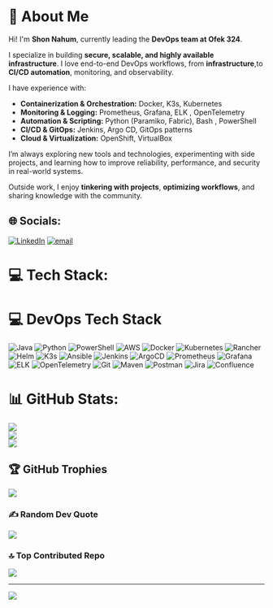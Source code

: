 # 💫 About Me

Hi! I'm **Shon Nahum**, currently leading the **DevOps team at Ofek 324**.  

I specialize in building **secure, scalable, and highly available infrastructure**. I love end-to-end DevOps workflows, from **infrastructure**,to **CI/CD automation**, monitoring, and observability.  

I have experience with:  
- **Containerization & Orchestration:** Docker, K3s, Kubernetes  
- **Monitoring & Logging:** Prometheus, Grafana, ELK , OpenTelemetry  
- **Automation & Scripting:** Python (Paramiko, Fabric), Bash , PowerShell
- **CI/CD & GitOps:** Jenkins, Argo CD, GitOps patterns  
- **Cloud & Virtualization:** OpenShift, VirtualBox  

I’m always exploring new tools and technologies, experimenting with side projects, and learning how to improve reliability, performance, and security in real-world systems.  

Outside work, I enjoy **tinkering with projects**, **optimizing workflows**, and sharing knowledge with the community.



## 🌐 Socials:
[![LinkedIn](https://img.shields.io/badge/LinkedIn-%230077B5.svg?logo=linkedin&logoColor=white)](https://www.linkedin.com/in/shon-nahum-728458334/) [![email](https://img.shields.io/badge/Email-D14836?logo=gmail&logoColor=white)](mailto:shon304082928@gmail.com) 

# 💻 Tech Stack:
# 💻 DevOps Tech Stack
![Java](https://img.shields.io/badge/java-%23ED8B00.svg?style=for-the-badge&logo=openjdk&logoColor=white) ![Python](https://img.shields.io/badge/python-3670A0?style=for-the-badge&logo=python&logoColor=ffdd54) ![PowerShell](https://img.shields.io/badge/PowerShell-%235391FE.svg?style=for-the-badge&logo=powershell&logoColor=white) ![AWS](https://img.shields.io/badge/AWS-%23FF9900.svg?style=for-the-badge&logo=amazon-aws&logoColor=white) ![Docker](https://img.shields.io/badge/docker-%230db7ed.svg?style=for-the-badge&logo=docker&logoColor=white) ![Kubernetes](https://img.shields.io/badge/kubernetes-%23326ce5.svg?style=for-the-badge&logo=kubernetes&logoColor=white) ![Rancher](https://img.shields.io/badge/rancher-%230075A8.svg?style=for-the-badge&logo=rancher&logoColor=white) ![Helm](https://img.shields.io/badge/helm-%23007B9E.svg?style=for-the-badge&logo=helm&logoColor=white) ![K3s](https://img.shields.io/badge/K3s-%2300AEEF.svg?style=for-the-badge&logo=kubernetes&logoColor=white) ![Ansible](https://img.shields.io/badge/ansible-%231A1918.svg?style=for-the-badge&logo=ansible&logoColor=white) ![Jenkins](https://img.shields.io/badge/jenkins-%232C5263.svg?style=for-the-badge&logo=jenkins&logoColor=white) ![ArgoCD](https://img.shields.io/badge/ArgoCD-%23B50000.svg?style=for-the-badge&logo=argocd&logoColor=white) ![Prometheus](https://img.shields.io/badge/Prometheus-E6522C?style=for-the-badge&logo=Prometheus&logoColor=white) ![Grafana](https://img.shields.io/badge/grafana-%23F46800.svg?style=for-the-badge&logo=grafana&logoColor=white) ![ELK](https://img.shields.io/badge/ELK-005571?style=for-the-badge&logo=elasticsearch&logoColor=white) ![OpenTelemetry](https://img.shields.io/badge/OpenTelemetry-FFFFFF?&style=for-the-badge&logo=opentelemetry&logoColor=black)  ![Git](https://img.shields.io/badge/git-%23F05033.svg?style=for-the-badge&logo=git&logoColor=white) ![Maven](https://img.shields.io/badge/Apache%20Maven-C71A36?style=for-the-badge&logo=Apache%20Maven&logoColor=white) ![Postman](https://img.shields.io/badge/Postman-FF6C37?style=for-the-badge&logo=postman&logoColor=white) ![Jira](https://img.shields.io/badge/jira-%230A0FFF.svg?style=for-the-badge&logo=jira&logoColor=white) ![Confluence](https://img.shields.io/badge/confluence-%23172BF4.svg?style=for-the-badge&logo=confluence&logoColor=white)

# 📊 GitHub Stats:
![](https://github-readme-stats.vercel.app/api?username=ShonNahum&theme=darcula&hide_border=false&include_all_commits=false&count_private=false)<br/>
![](https://nirzak-streak-stats.vercel.app/?user=ShonNahum&theme=darcula&hide_border=false)<br/>
![](https://github-readme-stats.vercel.app/api/top-langs/?username=ShonNahum&theme=darcula&hide_border=false&include_all_commits=false&count_private=false&layout=compact)

## 🏆 GitHub Trophies
![](https://github-profile-trophy.vercel.app/?username=ShonNahum&theme=shadow_red&no-frame=false&no-bg=true&margin-w=4)

### ✍️ Random Dev Quote
![](https://quotes-github-readme.vercel.app/api?type=horizontal&theme=radical)

### 🔝 Top Contributed Repo
![](https://github-contributor-stats.vercel.app/api?username=ShonNahum&limit=5&theme=dark&combine_all_yearly_contributions=true)

---
[![](https://visitcount.itsvg.in/api?id=ShonNahum&icon=0&color=5)](https://visitcount.itsvg.in)
